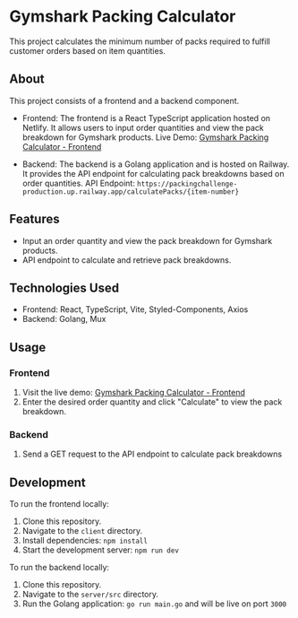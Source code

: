 # Gymshark Packing Calculator

This project calculates the minimum number of packs required to fulfill customer orders based on item quantities.

## About

This project consists of a frontend and a backend component.

- Frontend: The frontend is a React TypeScript application hosted on Netlify. It allows users to input order quantities and view the pack breakdown for Gymshark products.
Live Demo: [Gymshark Packing Calculator - Frontend](https://gymsharkpackingcalculcator.netlify.app/)

- Backend: The backend is a Golang application and is hosted on Railway. It provides the API endpoint for calculating pack breakdowns based on order quantities.
API Endpoint: `https://packingchallenge-production.up.railway.app/calculatePacks/{item-number}`

## Features

- Input an order quantity and view the pack breakdown for Gymshark products.
- API endpoint to calculate and retrieve pack breakdowns.

## Technologies Used

- Frontend: React, TypeScript, Vite, Styled-Components, Axios
- Backend: Golang, Mux


## Usage

### Frontend

1. Visit the live demo: [Gymshark Packing Calculator - Frontend](https://gymsharkpackingcalculcator.netlify.app/)
2. Enter the desired order quantity and click "Calculate" to view the pack breakdown.

### Backend

1. Send a GET request to the API endpoint to calculate pack breakdowns


## Development

To run the frontend locally:

1. Clone this repository.
2. Navigate to the `client` directory.
3. Install dependencies: `npm install`
4. Start the development server: `npm run dev`

To run the backend locally:

1. Clone this repository.
2. Navigate to the `server/src` directory.
3. Run the Golang application: `go run main.go` and will be live on port `3000`

